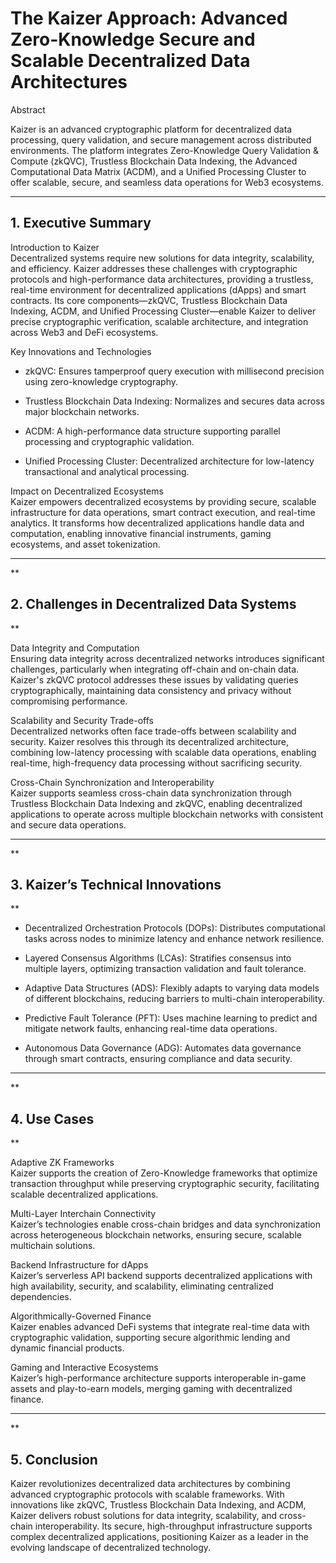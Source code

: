 The Kaizer Approach: Advanced Zero-Knowledge Secure and Scalable Decentralized Data Architectures
=================================================================================================

Abstract

Kaizer is an advanced cryptographic platform for decentralized data processing, query validation, and secure management across distributed environments. The platform integrates Zero-Knowledge Query Validation & Compute (zkQVC), Trustless Blockchain Data Indexing, the Advanced Computational Data Matrix (ACDM), and a Unified Processing Cluster to offer scalable, secure, and seamless data operations for Web3 ecosystems.

* * *


1\. Executive Summary
---------------------

Introduction to Kaizer  
Decentralized systems require new solutions for data integrity, scalability, and efficiency. Kaizer addresses these challenges with cryptographic protocols and high-performance data architectures, providing a trustless, real-time environment for decentralized applications (dApps) and smart contracts. Its core components—zkQVC, Trustless Blockchain Data Indexing, ACDM, and Unified Processing Cluster—enable Kaizer to deliver precise cryptographic verification, scalable architecture, and integration across Web3 and DeFi ecosystems.

Key Innovations and Technologies

*   zkQVC: Ensures tamperproof query execution with millisecond precision using zero-knowledge cryptography.
    
*   Trustless Blockchain Data Indexing: Normalizes and secures data across major blockchain networks.
    
*   ACDM: A high-performance data structure supporting parallel processing and cryptographic validation.
    
*   Unified Processing Cluster: Decentralized architecture for low-latency transactional and analytical processing.
    

Impact on Decentralized Ecosystems  
Kaizer empowers decentralized ecosystems by providing secure, scalable infrastructure for data operations, smart contract execution, and real-time analytics. It transforms how decentralized applications handle data and computation, enabling innovative financial instruments, gaming ecosystems, and asset tokenization.

* * *

**


2\. Challenges in Decentralized Data Systems
--------------------------------------------

**

Data Integrity and Computation  
Ensuring data integrity across decentralized networks introduces significant challenges, particularly when integrating off-chain and on-chain data. Kaizer's zkQVC protocol addresses these issues by validating queries cryptographically, maintaining data consistency and privacy without compromising performance.

Scalability and Security Trade-offs  
Decentralized networks often face trade-offs between scalability and security. Kaizer resolves this through its decentralized architecture, combining low-latency processing with scalable data operations, enabling real-time, high-frequency data processing without sacrificing security.

Cross-Chain Synchronization and Interoperability  
Kaizer supports seamless cross-chain data synchronization through Trustless Blockchain Data Indexing and zkQVC, enabling decentralized applications to operate across multiple blockchain networks with consistent and secure data operations.

* * *

**


3\. Kaizer’s Technical Innovations
----------------------------------

**

*   Decentralized Orchestration Protocols (DOPs): Distributes computational tasks across nodes to minimize latency and enhance network resilience.
    
*   Layered Consensus Algorithms (LCAs): Stratifies consensus into multiple layers, optimizing transaction validation and fault tolerance.
    
*   Adaptive Data Structures (ADS): Flexibly adapts to varying data models of different blockchains, reducing barriers to multi-chain interoperability.
    
*   Predictive Fault Tolerance (PFT): Uses machine learning to predict and mitigate network faults, enhancing real-time data operations.
    
*   Autonomous Data Governance (ADG): Automates data governance through smart contracts, ensuring compliance and data security.
    

* * *

**


4\. Use Cases
-------------

**

Adaptive ZK Frameworks  
Kaizer supports the creation of Zero-Knowledge frameworks that optimize transaction throughput while preserving cryptographic security, facilitating scalable decentralized applications.

Multi-Layer Interchain Connectivity  
Kaizer’s technologies enable cross-chain bridges and data synchronization across heterogeneous blockchain networks, ensuring secure, scalable multichain solutions.

Backend Infrastructure for dApps  
Kaizer’s serverless API backend supports decentralized applications with high availability, security, and scalability, eliminating centralized dependencies.

Algorithmically-Governed Finance  
Kaizer enables advanced DeFi systems that integrate real-time data with cryptographic validation, supporting secure algorithmic lending and dynamic financial products.

Gaming and Interactive Ecosystems  
Kaizer’s high-performance architecture supports interoperable in-game assets and play-to-earn models, merging gaming with decentralized finance.

* * *

**


5\. Conclusion
--------------

Kaizer revolutionizes decentralized data architectures by combining advanced cryptographic protocols with scalable frameworks. With innovations like zkQVC, Trustless Blockchain Data Indexing, and ACDM, Kaizer delivers robust solutions for data integrity, scalability, and cross-chain interoperability. Its secure, high-throughput infrastructure supports complex decentralized applications, positioning Kaizer as a leader in the evolving landscape of decentralized technology.
